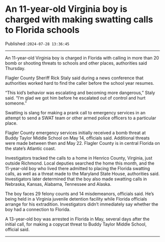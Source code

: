 # An 11-year-old Virginia boy is charged with making swatting calls to Florida schools

Published :`2024-07-28 13:36:45`

---

An 11-year-old Virginia boy is charged in Florida with calling in more than 20 bomb or shooting threats to schools and other places, authorities said Thursday.

Flagler County Sheriff Rick Staly said during a news conference that authorities worked hard to find the caller before the school year resumes.

“This kid’s behavior was escalating and becoming more dangerous,” Staly said. “I’m glad we got him before he escalated out of control and hurt someone.”

Swatting is slang for making a prank call to emergency services in an attempt to send a SWAT team or other armed police officers to a particular place.

Flagler County emergency services initially received a bomb threat at Buddy Taylor Middle School on May 14, officials said. Additional threats were made between then and May 22. Flagler County is in central Florida on the state’s Atlantic coast.

Investigators tracked the calls to a home in Henrico County, Virginia, just outside Richmond. Local deputies searched the home this month, and the 11-year-old boy who lived there admitted to placing the Florida swatting calls, as well as a threat made to the Maryland State House, authorities said. Investigators later determined that the boy also made swatting calls in Nebraska, Kansas, Alabama, Tennessee and Alaska.

The boy faces 29 felony counts and 14 misdemeanors, officials said. He’s being held in a Virginia juvenile detention facility while Florida officials arrange for his extradition. Investigators didn’t immediately say whether the boy had a connection to Florida.

A 13-year-old boy was arrested in Florida in May, several days after the initial call, for making a copycat threat to Buddy Taylor Middle School, official said.

---

